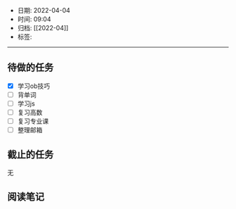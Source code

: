 - 日期: 2022-04-04
- 时间: 09:04
- 归档: [[2022-04]]
- 标签: 
---

## 待做的任务

- [x] 学习ob技巧
- [ ] 背单词
- [ ] 学习js
- [ ] 复习高数
- [ ] 复习专业课
- [ ] 整理邮箱

## 截止的任务

无

## 阅读笔记




